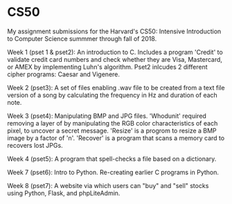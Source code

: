 # CS50
My assignment submissions for the Harvard's CS50: Intensive Introduction to Computer Science summmer through fall of 2018.

Week 1 (pset 1 & pset2): An introduction to C. Includes a program 'Credit' to validate credit card numbers and check whether they are Visa, Mastercard, or AMEX by implementing Luhn's algorithm. Pset2 inlcudes 2 different cipher programs: Caesar and Vigenere.

Week 2 (pset3): A set of files enabling .wav file to be created from a text file version of a song by calculating the frequency in Hz and duration of each note.

Week 3 (pset4): Manipulating BMP and JPG files. 'Whodunit' required removing a layer of by manipulating the RGB color characteristics of each pixel, to uncover a secret message. 'Resize' is a progrom to resize a BMP image by a factor of 'n'. 'Recover' is a program that scans a memory card to recovers lost JPGs.

Week 4 (pset5): A program that spell-checks a file based on a dictionary.

Week 7 (pset6): Intro to Python. Re-creating earlier C programs in Python.

Week 8 (pset7): A website via which users can "buy" and "sell" stocks using Python, Flask, and phpLiteAdmin.

